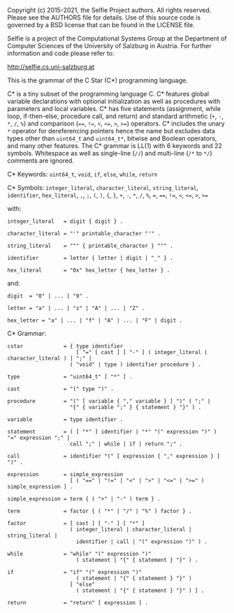 Copyright (c) 2015-2021, the Selfie Project authors. All rights reserved. Please see the AUTHORS file for details. Use of this source code is governed by a BSD license that can be found in the LICENSE file.

Selfie is a project of the Computational Systems Group at the Department of Computer Sciences of the University of Salzburg in Austria. For further information and code please refer to:

http://selfie.cs.uni-salzburg.at

This is the grammar of the C Star (C\*) programming language.

C\* is a tiny subset of the programming language C. C\* features global variable declarations with optional initialization as well as procedures with parameters and local variables. C\* has five statements (assignment, while loop, if-then-else, procedure call, and return) and standard arithmetic (`+`, `-`, `*`, `/`, `%`) and comparison (`==`, `!=`, `<`, `<=`, `>`, `>=`) operators. C\* includes the unary `*` operator for dereferencing pointers hence the name but excludes data types other than `uint64_t` and `uint64_t*`, bitwise and Boolean operators, and many other features. The C\* grammar is LL(1) with 6 keywords and 22 symbols. Whitespace as well as single-line (`//`) and multi-line (`/*` to `*/`) comments are ignored.

C\* Keywords: `uint64_t`, `void`, `if`, `else`, `while`, `return`

C\* Symbols: `integer_literal`, `character_literal`, `string_literal`, `identifier`, `hex_literal`, `,`, `;`, `(`, `)`, `{`, `}`, `+`, `-`, `*`, `/`, `%`, `=`, `==`, `!=`, `<`, `<=`, `>`, `>=`

with:

```
integer_literal   = digit { digit } .

character_literal = "'" printable_character "'" .

string_literal    = """ { printable_character } """ .

identifier        = letter { letter | digit | "_" } .

hex_literal       = "0x" hex_letter { hex_letter } .
```

and:

```
digit  = "0" | ... | "9" .

letter = "a" | ... | "z" | "A" | ... | "Z" .

hex_letter = "a" | ... | "f" | "A" | ... | "F" | digit .
```

C\* Grammar:

```
cstar             = { type identifier
                      [ "=" [ cast ] [ "-" ] ( integer_literal | character_literal ) ] ";" |
                    ( "void" | type ) identifier procedure } .

type              = "uint64_t" [ "*" ] .

cast              = "(" type ")" .

procedure         = "(" [ variable { "," variable } ] ")" ( ";" |
                    "{" { variable ";" } { statement } "}" ) .

variable          = type identifier .

statement         = ( [ "*" ] identifier | "*" "(" expression ")" ) "=" expression ";" |
                    call ";" | while | if | return ";" .

call              = identifier "(" [ expression { "," expression } ] ")" .

expression        = simple_expression
                    [ ( "==" | "!=" | "<" | ">" | "<=" | ">=" ) simple_expression ] .

simple_expression = term { ( "+" | "-" ) term } .

term              = factor { ( "*" | "/" | "%" ) factor } .

factor            = [ cast ] [ "-" ] [ "*" ]
                    ( integer_literal | character_literal | string_literal |
                      identifier | call | "(" expression ")" ) .

while             = "while" "(" expression ")"
                      ( statement | "{" { statement } "}" ) .

if                = "if" "(" expression ")"
                      ( statement | "{" { statement } "}" )
                    [ "else"
                      ( statement | "{" { statement } "}" ) ] .

return            = "return" [ expression ] .
```

